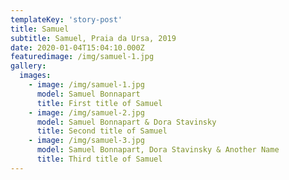 ```yaml
---
templateKey: 'story-post'
title: Samuel
subtitle: Samuel, Praia da Ursa, 2019
date: 2020-01-04T15:04:10.000Z
featuredimage: /img/samuel-1.jpg
gallery:
  images:
    - image: /img/samuel-1.jpg
      model: Samuel Bonnapart
      title: First title of Samuel
    - image: /img/samuel-2.jpg
      model: Samuel Bonnapart & Dora Stavinsky
      title: Second title of Samuel
    - image: /img/samuel-3.jpg
      model: Samuel Bonnapart, Dora Stavinsky & Another Name
      title: Third title of Samuel
---
```

